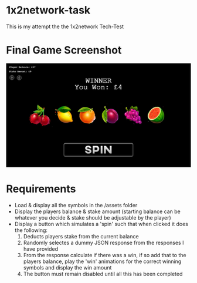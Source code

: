 # 1x2network-task
 This is my attempt the the 1x2network Tech-Test
 
 <h1> Final Game Screenshot </h1>
 
 ![alt text](https://github.com/Tephrite/1x2network-task/blob/master/assets/Game%20Screenshot.jpg)


<h1> Requirements </h1>

* Load & display all the symbols in the /assets folder
* Display the players balance & stake amount (starting balance can be whatever you decide & stake should be adjustable by the player)
* Display a button which simulates a 'spin' such that when clicked it does the following:
	1. Deducts players stake from the current balance
	1. Randomly selectes a dummy JSON response from the responses I have provided
	1. From the response calculate if there was a win, if so add that to the players balance, play the 'win' animations for the correct winning symbols and display the win amount
	1. The button must remain disabled until all this has been completed
